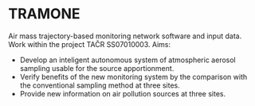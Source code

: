 # TRAMONE
Air mass trajectory-based monitoring network software and input data.
Work within the project TAČR SS07010003.
Aims:
- Develop an inteligent autonomous system of atmospheric aerosol sampling usable for the source
apportionment.
- Verify benefits of the new monitoring system by the comparison with the conventional sampling
method at three sites.
- Provide new information on air pollution sources at three sites.
